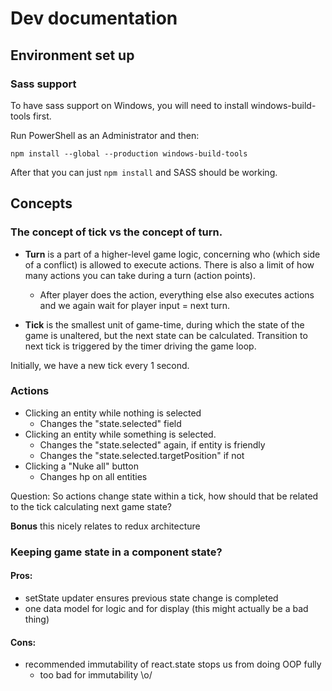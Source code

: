 # Dev documentation

## Environment set up

### Sass support

To have sass support on Windows, you will need to install windows-build-tools first.

Run PowerShell as an Administrator and then:

`npm install --global --production windows-build-tools`

After that you can just `npm install` and SASS should be working.

## Concepts

### The concept of **tick** vs the concept of **turn**.

- **Turn** is a part of a higher-level game logic, concerning who (which side of a conflict) is allowed to execute actions. There is also a limit of how many actions you can take during a turn (action points).
  - After player does the action, everything else also executes actions and we again wait for player input = next turn.

- **Tick** is the smallest unit of game-time, during which the state of the game is unaltered, but the next state can be calculated.
  Transition to next tick is triggered by the timer driving the game loop.

Initially, we have a new tick every 1 second.

### Actions

- Clicking an entity while nothing is selected
  - Changes the "state.selected" field
- Clicking an entity while something is selected.
  - Changes the "state.selected" again, if entity is friendly
  - Changes the "state.selected.targetPosition" if not
- Clicking a "Nuke all" button
  - Changes hp on all entities

Question: So actions change state within a tick, how should that be related to the tick calculating next game state?

**Bonus** this nicely relates to redux architecture

### Keeping game state in a component state?

#### Pros:

- setState updater ensures previous state change is completed
- one data model for logic and for display (this might actually be a bad thing)

#### Cons:

- recommended immutability of react.state stops us from doing OOP fully
  - too bad for immutability \o/
